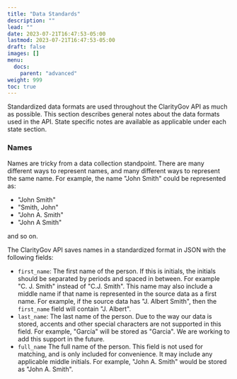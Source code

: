 ```yaml
---
title: "Data Standards"
description: ""
lead: ""
date: 2023-07-21T16:47:53-05:00
lastmod: 2023-07-21T16:47:53-05:00
draft: false
images: []
menu:
  docs:
    parent: "advanced"
weight: 999
toc: true
---
```


Standardized data formats are used throughout the ClarityGov API as much as possible. This section describes general notes about the data formats used in the API. State specific notes are available as applicable under each state section.

### Names

Names are tricky from a data collection standpoint. There are many different ways to represent names, and many different ways to represent the same name. For example, the name "John Smith" could be represented as:

- "John Smith"
- "Smith, John"
- "John A. Smith"
- "John A Smith"

and so on.

The ClarityGov API saves names in a standardized format in JSON with the following fields:

- `first_name`: The first name of the person. If this is initials, the initials should be separated by periods and spaced in between. For example "C. J. Smith" instead of "C.J. Smith". This name may also include a middle name if that name is represented in the source data as a first name. For example, if the source data has "J. Albert Smith", then the `first_name` field will contain "J. Albert".
- `last_name`: The last name of the person. Due to the way our data is stored, accents and other special characters are not supported in this field. For example, "García" will be stored as "Garcia". We are working to add this support in the future.
- `full_name` The full name of the person. This field is not used for matching, and is only included for convenience. It may include any applicable middle initials. For example, "John A. Smith" would be stored as "John A. Smith".